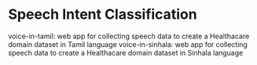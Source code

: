# Speech Intent Classification

voice-in-tamil: web app for collecting speech data to create a Healthacare domain dataset in Tamil language
voice-in-sinhala: web app for collecting speech data to create a Healthacare domain dataset in Sinhala language

